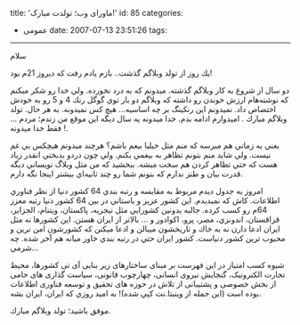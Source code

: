 title: 'ماورای وب؛ تولدت مبارک!'
id: 85
categories:
  - عمومی
date: 2007-07-13 23:51:26
tags:
---

سلام

يك روز از تولد وبلاگم گذشت.. بازم يادم رفت كه ديروز 21م بود!

دو سال از شروع به كار وبلاگم گذشته. ميدونم كه به درد نخورده. ولي خدا رو شكر ميكنم كه نوشته‌هام ارزش خوندن رو داشته كه وبلاگم دو بار توي گوگل رنك 4 و 5 رو به خودش اختصاص داد. نميدونم اين رنكينگ بر چه اساسيه... هيچ كس نميدونه. به هر حال. تولد وبلاگم مبارك . اميدوارم ادامه بدم. خدا ميدونه يه سال ديگه اين موقع من زندم؛ مردم ... !‌ فقط خدا ميدونه.

يعني يه زماني هم ميرسه كه منم مثل خيليا بيغم باشم؟ هرچند ميدونم هيچكس بي غم نيست. ولي شايد منم بتونم تظاهر به بيغمي بكنم. ولي چون دردو بدبختي انقدر زياد هست كه حتي تظاهر كردن هم سخت ميشه. ببخشيد كه من مثل وبلاگ نويساني ديگه قدرت بيان و طنز ندارم كه بتونم شما رو چند ثانيه‌اي بيشتر اينجا نگه دارم.

امروز يه جدول ديدم مربوط به مقايسه و رتبه بندي 64 كشور دنيا از نظر فناوري اطلاعات. كاش كه نميديدم.
اين كشور عزيز و باستاني در بين 64 كشور دنيا رتبه معزز 64م رو كسب کرده. جالبه بدونين كشورايي مثل نيجريه، پاكستان، ويتنام، الجزاير، قزاقستان، اندونزي، مصر، پرو، اكوادور و ... بالاتر از ايران هستن. اين كشور‌ها نه مثل ايران ادعا دارن نه به خاك و تاريخشون ميبالن و ادعا ميكنن كه كشورشون امن ترين و محبوب ترين كشور دنياست.
كشور ايران حتي در رتبه بندي خاور ميانه هم آخر شده. چه شرمي...

شیوه کسب امتیاز در این فهرست بر مبنای ساختارهای زیر بنایی آی تی کشورها، محیط تجارت الکترونیک، گنجایش نیروی انسانی، چهارچوب قانونی، سیاست گذاری های حامی از بخش خصوصی و پشتیبانی از تلاش در حوزه های تحقیق و توسعه فناوری اطلاعات بوده است (اين جمله از وينبتا.نت كپي شده)! به اميد روزي كه ايران، ايران بشه.

موفق باشيد؛ تولد وبلاگم مبارك.